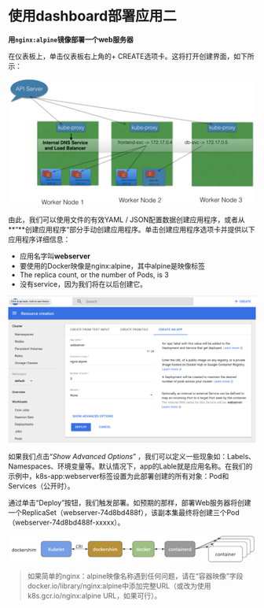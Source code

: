 # 使用dashboard部署应用二

**用`nginx:alpine`镜像部署一个web服务器**

在仪表板上，单击仪表板右上角的+ CREATE选项卡。这将打开创建界面，如下所示：

![Deploy a Containerized Application Web Interface](../../.gitbook/assets/image%20%2828%29.png)

由此，我们可以使用文件的有效YAML / JSON配置数据创建应用程序，或者从**“**创建应用程序“部分手动创建应用程序。单击创建应用程序选项卡并提供以下应用程序详细信息：

* 应用名字叫**webserver**
* 要使用的Docker映像是nginx:alpine，其中alpine是映像标签
* The replica count, or the number of Pods, is 3
* 没有service，因为我们将在以后创建它。

![Deploy a Containerized Application Web Interface](../../.gitbook/assets/image%20%2847%29.png)

如果我们点击“_Show Advanced Options_” ，我们可以定义一些现象如：Labels、Namespaces、环境变量等。默认情况下，app的Lable就是应用名称。在我们的示例中，k8s-app:webserver标签设置为此部署创建的所有对象：Pod和Services（公开时）。

通过单击“Deploy”按钮，我们触发部署。如预期的那样，部署Web服务器将创建一个ReplicaSet（webserver-74d8bd488f），该副本集最终将创建三个Pod（webserver-74d8bd488f-xxxxx）。

![Deployment Details](../../.gitbook/assets/image%20%287%29.png)

> 如果简单的nginx：alpine映像名称遇到任何问题，请在“容器映像”字段docker.io/library/nginx:alpine中添加完整URL（或改为使用k8s.gcr.io/nginx:alpine URL，如果可行）。

